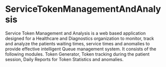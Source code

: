 # ServiceTokenManagementAndAnalysis
 Service Token Management and Analysis  is a web based application designed for a Healthcare and Diagnostics organization to monitor, track and analyze the patients waiting times, service times and anomalies to provide effective intelligent Queue management system. It consists of the following modules. Token Generator, Token tracking during the patient session, Daily Reports for Token Statistics and anomalies.
